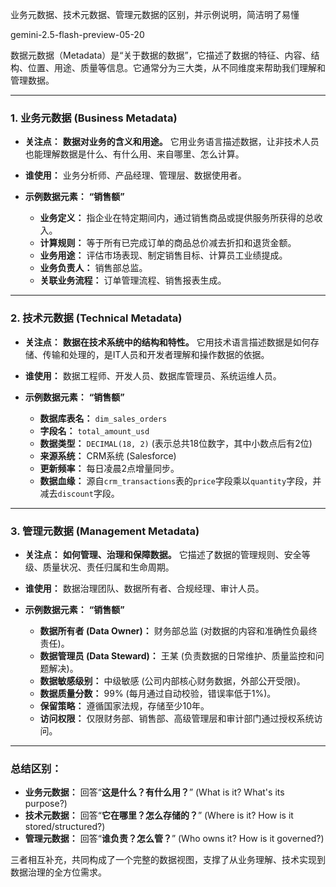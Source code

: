 业务元数据、技术元数据、管理元数据的区别，并示例说明，简洁明了易懂

gemini-2.5-flash-preview-05-20

数据元数据（Metadata）是“关于数据的数据”，它描述了数据的特征、内容、结构、位置、用途、质量等信息。它通常分为三大类，从不同维度来帮助我们理解和管理数据。

---

### **1. 业务元数据 (Business Metadata)**

- **关注点：** **数据对业务的含义和用途。** 它用业务语言描述数据，让非技术人员也能理解数据是什么、有什么用、来自哪里、怎么计算。
    
- **谁使用：** 业务分析师、产品经理、管理层、数据使用者。
    
- **示例数据元素：** **“销售额”**
    
    - **业务定义：** 指企业在特定期间内，通过销售商品或提供服务所获得的总收入。
    - **计算规则：** 等于所有已完成订单的商品总价减去折扣和退货金额。
    - **业务用途：** 评估市场表现、制定销售目标、计算员工业绩提成。
    - **业务负责人：** 销售部总监。
    - **关联业务流程：** 订单管理流程、销售报表生成。

---

### **2. 技术元数据 (Technical Metadata)**

- **关注点：** **数据在技术系统中的结构和特性。** 它用技术语言描述数据是如何存储、传输和处理的，是IT人员和开发者理解和操作数据的依据。
    
- **谁使用：** 数据工程师、开发人员、数据库管理员、系统运维人员。
    
- **示例数据元素：** **“销售额”**
    
    - **数据库表名：** `dim_sales_orders`
    - **字段名：** `total_amount_usd`
    - **数据类型：** `DECIMAL(18, 2)` (表示总共18位数字，其中小数点后有2位)
    - **来源系统：** CRM系统 (Salesforce)
    - **更新频率：** 每日凌晨2点增量同步。
    - **数据血缘：** 源自`crm_transactions`表的`price`字段乘以`quantity`字段，并减去`discount`字段。

---

### **3. 管理元数据 (Management Metadata)**

- **关注点：** **如何管理、治理和保障数据。** 它描述了数据的管理规则、安全等级、质量状况、责任归属和生命周期。
    
- **谁使用：** 数据治理团队、数据所有者、合规经理、审计人员。
    
- **示例数据元素：** **“销售额”**
    
    - **数据所有者 (Data Owner)：** 财务部总监 (对数据的内容和准确性负最终责任)。
    - **数据管理员 (Data Steward)：** 王某 (负责数据的日常维护、质量监控和问题解决)。
    - **数据敏感级别：** 中级敏感 (公司内部核心财务数据，外部公开受限)。
    - **数据质量分数：** 99% (每月通过自动校验，错误率低于1%)。
    - **保留策略：** 遵循国家法规，存储至少10年。
    - **访问权限：** 仅限财务部、销售部、高级管理层和审计部门通过授权系统访问。

---

### **总结区别：**

- **业务元数据：** 回答“**这是什么？有什么用？**” (What is it? What's its purpose?)
- **技术元数据：** 回答“**它在哪里？怎么存储的？**” (Where is it? How is it stored/structured?)
- **管理元数据：** 回答“**谁负责？怎么管？**” (Who owns it? How is it governed?)

三者相互补充，共同构成了一个完整的数据视图，支撑了从业务理解、技术实现到数据治理的全方位需求。